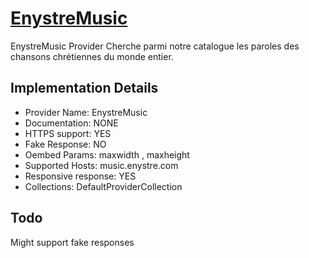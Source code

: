 # [EnystreMusic](https://music.enystre.com)

EnystreMusic Provider
Cherche parmi notre catalogue les paroles des
chansons chrétiennes du monde entier.

## Implementation Details

- Provider
Name: EnystreMusic
- Documentation: NONE
- HTTPS support: YES
- Fake Response: NO
- Oembed Params: maxwidth , maxheight
- Supported Hosts: music.enystre.com
- Responsive response: YES
- Collections: DefaultProviderCollection

## Todo

Might support fake responses

